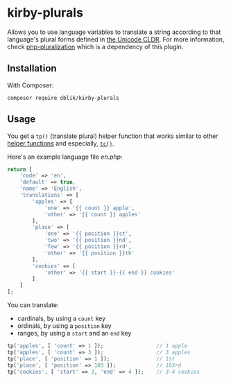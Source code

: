 # kirby-plurals

Allows you to use language variables to translate a string according to that language's plural forms defined in [the Unicode CLDR](http://www.unicode.org/cldr/charts/27/supplemental/language_plural_rules.html). For more information, check [php-pluralization](https://github.com/OblikStudio/php-pluralization) which is a dependency of this plugin.

## Installation

With Composer:

```
composer require oblik/kirby-plurals
```

## Usage

You get a `tp()` (translate plural) helper function that works similar to other [helper functions](https://getkirby.com/docs/reference/templates/helpers) and especially, [`tc()`](https://getkirby.com/docs/reference/templates/helpers/tc).

Here's an example language file _en.php_:

```php
return [
    'code' => 'en',
    'default' => true,
    'name' => 'English',
    'translations' => [
        'apples' => [
            'one' => '{{ count }} apple',
            'other' => '{{ count }} apples'
        ],
        'place' => [
            'one' => '{{ position }}st',
            'two' => '{{ position }}nd',
            'few' => '{{ position }}rd',
            'other' => '{{ position }}th'
        ],
        'cookies' => [
            'other' => '{{ start }}-{{ end }} cookies'
        ]
    ]
];
```

You can translate:

- cardinals, by using a `count` key
- ordinals, by using a `position` key
- ranges, by using a `start` and an `end` key

```php
tp('apples', [ 'count' => 1 ]);                 // 1 apple
tp('apples', [ 'count' => 3 ]);                 // 3 apples
tp('place', [ 'position' => 1 ]);               // 1st
tp('place', [ 'position' => 103 ]);             // 103rd
tp('cookies', [ 'start' => 3, 'end' => 4 ]);    // 3-4 cookies
```
